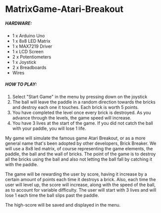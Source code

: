 # MatrixGame-Atari-Breakout

##### HARDWARE: 
- 1 x Arduino Uno
- 1 x 8x8 LED Matrix 
- 1 x MAX7219 Driver 
- 1 x LCD Screen 
- 2 x Potentiometers
- 1 x Joystick 
- 2 x Breadboards 
- Wires 
 
##### HOW TO PLAY: 

1. Select "Start Game" in the menu by pressing down on the joystick 
2. The ball will leave the paddle in a random direction towards the bricks and destroy each one it touches. Each brick is worth 5 points.
3. You have completed the level once every brick is destroyed. As you advance through the levels, the game speed will increase.   
4. You have 3 lives at the start of the game. If you did not catch the ball with your paddle, you will lose 1 life. 









My game will simulate the famous game Atari Breakout, or as a more general name that's been adopted by other developers, Brick Breaker. We will use a 8x8 led matrix, of course representing the game elements, the paddle, the ball and the wall of bricks. The point of the game is to destroy all the bricks using the ball and also not letting the ball fall by catching it with the paddle. 

The game will be rewarding the user by score, having it increase by a certain amount of points each time it destroys a brick. Also, each time the user will level up, the score will increase, along with the speed of the ball, as to account for variable difficulty. The user will start with 3 lives and will lose 1 each time the ball slips past the paddle. 

The high-score will be saved and displayed in the menu. 
